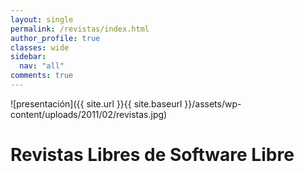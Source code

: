 ```yaml
---
layout: single
permalink: /revistas/index.html
author_profile: true
classes: wide
sidebar:
  nav: "all"
comments: true
---
```

![presentación]({{ site.url }}{{ site.baseurl }}/assets/wp-content/uploads/2011/02/revistas.jpg)

# Revistas Libres de Software Libre


